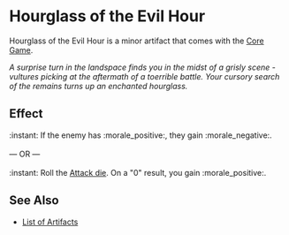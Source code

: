# Hourglass of the Evil Hour

Hourglass of the Evil Hour is a minor artifact that comes with the [Core Game](../content.md).

*A surprise turn in the landspace finds you in the midst of a grisly scene - vultures picking at the aftermath of a toerrible battle. Your cursory search of the remains turns up an enchanted hourglass.*


## Effect

:instant: If the enemy has :morale_positive:, they gain :morale_negative:.<br><br>— OR —<br><br>:instant: Roll the [Attack die](dice.md#attack-die). On a "0" result, you gain :morale_positive:.


## See Also

- [List of Artifacts](../artifacts.md)
